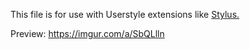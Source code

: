 This file is for use with Userstyle extensions like <a href="https://add0n.com/stylus.html">Stylus.</a> 

Preview: https://imgur.com/a/SbQLlln
